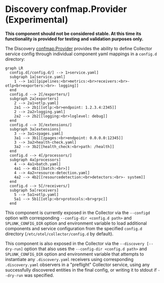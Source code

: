 # Discovery confmap.Provider (Experimental)

**This component should not be considered stable. At this time its functionality is provided for testing and validation purposes only.**

The Discovery [confmap.Provider](https://pkg.go.dev/go.opentelemetry.io/collector/confmap#readme-provider) provides
the ability to define Collector service config through individual component yaml mappings in a `config.d` directory:

```mermaid
graph LR
  config.d[/config.d/] --> 1>service.yaml]
  subgraph 1a[service.yaml]
    1 --> 1a1[[pipelines:<br>metrics:<br>receivers:<br>- otlp<br>exporters:<br>- logging]]
  end
  config.d --> 2[/exporters/]
  subgraph 2a[exporters]
    2 --> 2a1>otlp.yaml]
    2a1 --> 2b1[[otlp:<br>endpoint: 1.2.3.4:2345]]
    2 --> 2a2>logging.yaml]
    2a2 --> 2b2[[logging:<br>loglevel: debug]]
  end
  config.d --> 3[/extensions/]
  subgraph 3a[extensions]
    3 --> 3a1>zpages.yaml]
    3a1 --> 3b1[[zpages:<br>endpoint: 0.0.0.0:12345]]
    3 --> 3a2>health-check.yaml]
    3a2 --> 3b2[[health_check:<br>path: /health]]
  end
  config.d --> 4[/processors/]
  subgraph 4a[processors]
    4 --> 4a1>batch.yaml]
    4a1 --> 4b1[[batch:<br>]]
    4 --> 4a2>resource-detection.yaml]
    4a2 --> 4b2[[resourcedetection:<br>detectors:<br>- system]]
  end
  config.d --> 5[/receivers/]
  subgraph 5a[receivers]
    5 --> 5a1>otlp.yaml]
    5a1 --> 5b1[[otlp:<br>protocols:<br>grpc]]
  end
```

This component is currently exposed in the Collector via the `--configd` option with corresponding
`--config-dir <config.d path>` and `SPLUNK_CONFIG_DIR` option and environment variable to load
additional components and service configuration from the specified `config.d` directory (`/etc/otel/collector/config.d`
by default).

This component is also exposed in the Collector via the `--discovery [--dry-run]` option that also uses the
`--config-dir <config.d path>` and `SPLUNK_CONFIG_DIR` option and environment variable that attempts to
instantiate any `.discovery.yaml` receivers using corresponding `.discovery.yaml` observers in a "preflight"
Collector service, using any successfully discovered entities in the final config, or writing it to stdout
if `--dry-run` was specified.
